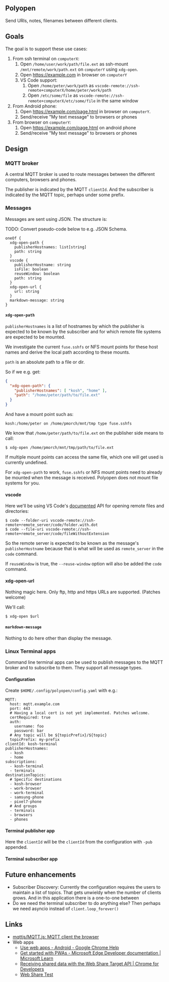 ## Polyopen

Send URls, notes, filenames between different clients.

## Goals

The goal is to support these use cases:

1. From ssh terminal on `computerX`:
    1. Open `/home/user/work/path/file.ext` as ssh-mount
       `/mnt/remote/work/path.ext` on `computerY` using `xdg-open`.
    1. Open https://example.com in browser on `computerY`
    1. VS Code support:
        1. Open `/home/peter/work/path` as
          `vscode-remote://ssh-remote+computerX/home/peter/work/path`
        1. Open `/etc/some/file` as
           `vscode-remote://ssh-remote+computerX/etc/some/file` in the same
           window
1. From Android phone:
    1. Open https://example.com/page.html in browser on `computerY`.
    1. Send/receive "My text message" to browsers or phones
1. From browser on `computerY`:
    1. Open https://example.com/page.html on android phone
    1. Send/receive "My text message" to browsers or phones

## Design

### MQTT broker

A central MQTT broker is used to route messages between the different computers,
browsers and phones.

The publisher is indicated by the MQTT `clientId`. And the subscriber is
indicated by the MQTT topic, perhaps under some prefix.

### Messages

Messages are sent using JSON. The structure is:

TODO: Convert pseudo-code below to e.g. JSON Schema.

```
oneOf {
  xdg-open-path {
    publisherHostnames: list[string]
    path: string
  }
  vscode {
    publisherHostname: string
    isFile: boolean
    reuseWindow: boolean
    path: string
  }
  xdg-open-url {
    url: string
  }
  markdown-message: string
}
```

#### `xdg-open-path`

`publisherHostnames` is a list of hostnames by which the publisher is expected
to be known by the subscriber and for which remote file systems are expected to
be mounted.

We investigate the current `fuse.sshfs` or NFS mount points for these host names
and derive the local path according to these mounts.

`path` is an absolute path to a file or dir.

So if we e.g. get:

```json
{
  "xdg-open-path": {
    "publisherHostnames": [ "kosh", "home" ],
    "path": "/home/peter/path/to/file.ext"
  }
}
```

And have a mount point such as:

```
kosh:/home/peter on /home/pmorch/mnt/tmp type fuse.sshfs
```

We know that `/home/peter/path/to/file.ext` on the publisher side means to call:

```shell
$ xdg-open /home/pmorch/mnt/tmp/path/to/file.ext
```

If multiple mount points can access the same file, which one will get used is
currently undefined.

For `xdg-open-path` to work, `fuse.sshfs` or NFS mount points need to already be
mounted when the message is received. Polyopen does not mount file systems for
you.

#### vscode

Here we'll be using VS Code's
[documented](https://code.visualstudio.com/docs/remote/troubleshooting#_connect-to-a-remote-host-from-the-terminal)
API for opening remote files and directories:

```shell
$ code --folder-uri vscode-remote://ssh-remote+remote_server/code/folder.with.dot
$ code --file-uri vscode-remote://ssh-remote+remote_server/code/fileWithoutExtension
```

So the remote server is expected to be known as the message's `publisherHostname`
because that is what will be used as `remote_server` in the `code` command.

If `reuseWindow` is true, the `--reuse-window` option will also be added the
`code` command.

#### xdg-open-url

Nothing magic here. Only ftp, http and https URLs are supported. (Patches
welcome)


We'll call:

```shell
$ xdg-open $url
```

#### `markdown-message`

Nothing to do here other than display the message.

### Linux Terminal apps

Command line terminal apps can be used to publish messages to the MQTT broker
and to subscribe to them. They support all message types.

#### Configuration

Create `$HOME/.config/polyopen/config.yaml` with e.g.:

```
MQTT:
  host: mqtt.example.com
  port: 443
  # Having a local cert is not yet implemented. Patches welcome.
  certRequired: true
  auth:
    username: foo
    password: bar
  # Any topic will be ${topicPrefix}/${topic}
  topicPrefix: my-prefix
clientId: kosh-terminal
publisherHostnames:
  - kosh
  - home
subscriptions:
  - kosh-terminal
  - terminals
destinationTopics:
  # Specific destinations
  - kosh-browser
  - work-browser
  - work-terminal
  - samsung-phone
  - pixel7-phone
  # And groups
  - terminals
  - browsers
  - phones
```

#### Terminal publisher app

Here the `clientId` will be the `clientId` from the configuration with `-pub`
appended.

#### Terminal subscriber app

## Future enhancements

* Subscriber Discovery: Currently the configuration requires the users to
  maintain a list of topics. That gets unwieldy when the number of clients
  grows. And in this application there is a one-to-one between
* Do we need the terminal subscriber to do anything else? Then perhaps we need
  asyncio instead of `client.loop_forever()`

## Links

* [mqttjs/MQTT.js: MQTT client the browser](https://github.com/mqttjs/MQTT.js)
* Web apps
  * [Use web apps - Android - Google Chrome Help][use-web-apps]
  * [Get started with PWAs - Microsoft Edge Developer documentation | Microsoft
    Learn][get-started-with-pwas]
  * [Receiving shared data with the Web Share Target API | Chrome for
    Developers][web-share-target]
  * [Web Share Test][web-share-test]

[use-web-apps]: https://support.google.com/chrome/answer/9658361?hl=en&co=GENIE.Platform%3DAndroid
[get-started-with-pwas]: https://learn.microsoft.com/en-us/microsoft-edge/progressive-web-apps-chromium/how-to/
[web-share-target]: https://developer.chrome.com/docs/capabilities/web-apis/web-share-target
[web-share-test]: https://w3c.github.io/web-share/demos/share.html

